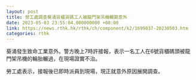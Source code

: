 ```yaml
---
layout: post
title: 勞工處調查葵涌貨櫃貨碼工人被龍門架吊機輾斃意外
date: 2023-05-03 23:55:04.000000000 +08:00
link: https://news.rthk.hk/rthk/ch/component/k2/1699037-20230503.htm
categories: rthk
---
```


葵涌發生致命工業意外。警方晚上7時許接報，表示一名工人在6號貨櫃碼頭被龍門架吊機的輪胎輾過，在現場證實不治。

勞工處表示，接報後已即時派員到現場，現正就意外原因展開調查。
